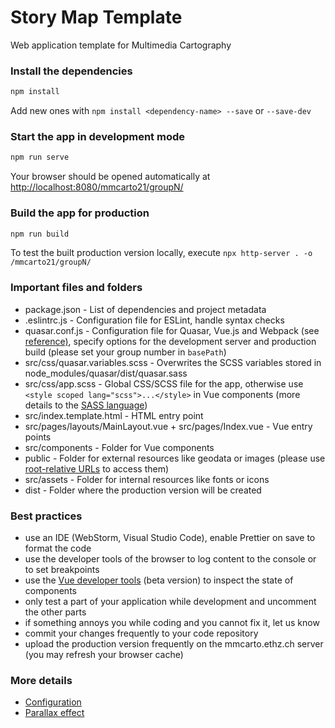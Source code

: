# Story Map Template

Web application template for Multimedia Cartography

### Install the dependencies
```bash
npm install
```
Add new ones with `npm install <dependency-name> --save` or `--save-dev`

### Start the app in development mode
```bash
npm run serve
```
Your browser should be opened automatically at [http://localhost:8080/mmcarto21/groupN/](http://localhost:8080/mmcarto21/groupN/)

### Build the app for production
```bash
npm run build
```

To test the built production version locally, execute `npx http-server . -o /mmcarto21/groupN/`

### Important files and folders

- package.json - List of dependencies and project metadata
- .eslintrc.js - Configuration file for ESLint, handle syntax checks
- quasar.conf.js - Configuration file for Quasar, Vue.js and Webpack (see [reference)](https://v2.quasar.dev/quasar-cli/quasar-conf-js), specify options for the development server and production build (please set your group number in `basePath`)
- src/css/quasar.variables.scss - Overwrites the SCSS variables stored in node_modules/quasar/dist/quasar.sass
- src/css/app.scss - Global CSS/SCSS file for the app, otherwise use `<style scoped lang="scss">...</style>` in Vue components (more details to the [SASS language](https://sass-lang.com/))
- src/index.template.html - HTML entry point
- src/pages/layouts/MainLayout.vue + src/pages/Index.vue - Vue entry points
- src/components - Folder for Vue components
- public - Folder for external resources like geodata or images (please use [root-relative URLs](https://quasar.dev/quasar-cli/handling-assets#static-assets-public) to access them)
- src/assets - Folder for internal resources like fonts or icons
- dist - Folder where the production version will be created

### Best practices
- use an IDE (WebStorm, Visual Studio Code), enable Prettier on save to format the code
- use the developer tools of the browser to log content to the console or to set breakpoints
- use the [Vue developer tools](https://chrome.google.com/webstore/detail/vuejs-devtools/ljjemllljcmogpfapbkkighbhhppjdbg) (beta version) to inspect the state of components
- only test a part of your application while development and uncomment the other parts
- if something annoys you while coding and you cannot fix it, let us know
- commit your changes frequently to your code repository
- upload the production version frequently on the mmcarto.ethz.ch server (you may refresh your browser cache)

### More details

- [Configuration](Configuration.md)
- [Parallax effect](Parallax.md)
